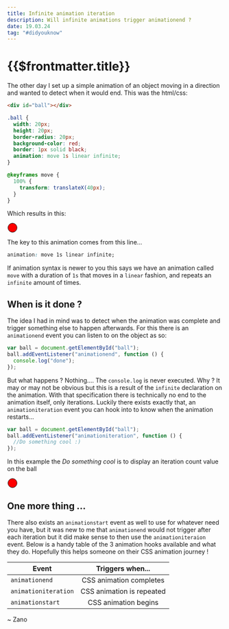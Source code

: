 ```yaml
---
title: Infinite animation iteration
description: Will infinite animations trigger animationend ?
date: 19.03.24
tag: "#didyouknow"
---
```


# {{$frontmatter.title}}

<Badge :text="$frontmatter.date" />
<Badge :text="$frontmatter.tag" />

The other day I set up a simple animation of an object moving in a direction and wanted to detect when it would end. This was the html/css:

```html
<div id="ball"></div>
```

```css
.ball {
  width: 20px;
  height: 20px;
  border-radius: 20px;
  background-color: red;
  border: 1px solid black;
  animation: move 1s linear infinite;
}

@keyframes move {
  100% {
    transform: translateX(40px);
  }
}
```

Which results in this:

<style>
#ball1{
	width:20px;
	height:20px;
	border-radius:20px;
	background-color: red;
	border: 1px solid black;
	animation: move 1s linear infinite;
}

    @keyframes move{
    100%{
    transform: translateX(40px);
    }

}
</style>
<div id="ball1"></div>

The key to this animation comes from this line...

```css
animation: move 1s linear infinite;
```

If animation syntax is newer to you this says we have an animation called `move` with a duration of `1s` that moves in a `linear` fashion, and repeats an `infinite` amount of times.

## When is it done ?

The idea I had in mind was to detect when the animation was complete and trigger something else to happen afterwards. For this there is an `animationend` event you can listen to on the object as so:

```javascript
var ball = document.getElementById("ball");
ball.addEventListener("animationend", function () {
  console.log("done");
});
```

But what happens ? Nothing.... The `console.log` is never executed. Why ? It may or may not be obvious but this is a result of the `infinite` declaration on the animation. With that specification there is technically no end to the animation itself, only iterations. Luckily there exists exactly that, an `animationiteration` event you can hook into to know when the animation restarts...

```javascript
var ball = document.getElementById("ball");
ball.addEventListener("animationiteration", function () {
  //Do something cool :)
});
```

In this example the _Do something cool_ is to display an iteration count value on the ball

<style>
#ball2{
	width:20px;
	height:20px;
	border-radius:20px;
	background-color: red;
	border: 1px solid black;
	animation: move 1s linear infinite;
	text-align: center;
}

    @keyframes move{
    100%{
    transform: translateX(40px);
    }

}
</style>
<div id="ball2">
</div>

## One more thing ...

There also exists an `animationstart` event as well to use for whatever need you have, but it was new to me that `animationend` would not trigger after each iteration but it did make sense to then use the `animationiteraion` event. Below is a handy table of the 3 animation hooks available and what they do. Hopefully this helps someone on their CSS animation journey !

| Event                |     Triggers when...      |
| -------------------- | :-----------------------: |
| `animationend`       |  CSS animation completes  |
| `animationiteration` | CSS animation is repeated |
| `animationstart`     |   CSS animation begins    |

~ Zano

<script type="text/javascript">
export default{

	mounted(){
		var count = 0;
		var ball = document.getElementById('ball2');
		ball.addEventListener('animationiteration', ()=> {
			ball.innerText = count++;
		});
	}
}
</script>
